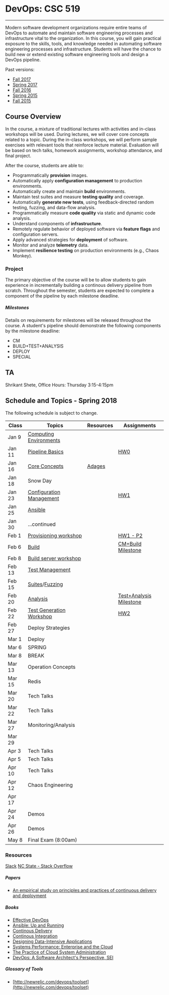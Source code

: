 # DevOps: CSC 519
-------------------------

Modern software development organizations require entire teams of DevOps to automate  and maintain software engineering processes and infrastructure vital to the organization. In this course, you will gain practical exposure to the skills, tools, and knowledge needed in automating software engineering processes and infrastructure. 
Students will have the chance to build new or extend existing software engineering tools and design a DevOps pipeline.

Past versions:
* [Fall 2017](https://github.com/CSC-DevOps/Course/tree/Fall2017)
* [Spring 2017](https://github.com/CSC-DevOps/Course/tree/Spring2017)
* [Fall 2016](https://github.com/CSC-DevOps/Course/tree/Fall2016)
* [Spring 2015 ](https://github.com/CSC-DevOps/Course/tree/Spring2015)
* [Fall 2015 ](https://github.com/CSC-DevOps/Course/tree/Fall2015)

## Course Overview

In the course, a mixture of traditional lectures with activities and in-class workshops will be used.  During lectures, we will cover core concepts related to a topic. During the in-class workshops, we will perform sample exercises with relevant tools that reinforce lecture material.  Evaluation will be based on tech talks, homework assignments, workshop attendance, and final project.

After the course, students are able to:

* Programmatically **provision** images.
* Automatically apply **configuration management** to production environments.
* Automatically create and maintain **build** environments.
* Maintain test suites and measure **testing quality** and coverage.
* Automatically **generate new tests**, using feedback-directed random testing, fuzzing, and data-flow analysis.
* Programmatically measure **code quality** via static and dynamic code analysis.
* Understand components of **infrastructure**.
* Remotely regulate behavior of deployed software via **feature flags** and configuration servers.
* Apply advanced strategies for **deployment** of software.
* Monitor and analyze **telemetry** data.
* Implement **resilience testing** on production environments (e.g., Chaos Monkey).

### Project

The primary objective of the course will be to allow students to gain experience in incrementally building a continous delivery pipeline from scratch.  Throughout the semester, students are expected to complete a component of the pipeline by each milestone deadline.

##### Milestones

Details on requirements for milestones will be released throughout the course.  A student's pipeline should demonstrate the following components by the milestone deadline:

* CM
* BUILD+TEST+ANALYSIS
* DEPLOY
* SPECIAL

## TA

Shrikant Shete, Office Hours: Thursday 3:15-4:15pm


## Schedule and Topics - Spring 2018

The following schedule is subject to change.

| Class    | Topics                           |  Resources | Assignments       |
|----------|----------------------------------|------------| ----------------  |
| Jan 9    | [Computing Environments](https://github.com/chrisparnin/ComputingEnvironmentsWorkshop) |            |                   |
| Jan 11   | [Pipeline Basics](Workshops/PipelineBasics.md)| | [HW0](HW/HW0-Pipelines.md)|
| Jan 16   | [Core Concepts](http://tiny.cc/CSC-DevOpsCore)|  [Adages](https://github.com/CSC-DevOps/Course/blob/master/Readings/AdagesI.pdf)        |
| Jan 18   | Snow Day                         |            |                   |
| Jan 23   | [Configuration Management](https://docs.google.com/presentation/d/1PO_QTieMkRvW9MDEIMVS0dD5bk50fK5fvSgj5zNyPfw/edit#slide=id.g117c3bc2e1_0_0)         |            |  [HW1](HW/HW1-C.md)              |
| Jan 25   | [Ansible](https://github.com/CSC-DevOps/CM#configuration-management-workshop)|            |                   |
| Jan 30   | ...continued                     |            |                   |
| Feb 1    | [Provisioning workshop](https://github.ncsu.edu/CSC-DevOps-Spring2015/ServersWorkshop)            |            |[HW1 - P2](HW/HW1-A.md)|
| Feb 6    | [Build](https://docs.google.com/presentation/d/1PeI-RbsisPtC8tbKMgtB3IDlffLjE6obQkp-tL0Cmsw/edit#slide=id.p)                            |            |[CM+Build Milestone](Project/CM.md)|
| Feb 8    | [Build server workshop](https://github.com/CSC-DevOps/Course/blob/master/Workshops/Build.md)            |            |                   |
| Feb 13   | [Test Management](https://docs.google.com/presentation/d/1Wv149dt56DAixTn5BqdyHwVxBWyHU1pk5ohL7jlVAWs/edit#slide=id.p)                  |            |                   |
| Feb 15   | [Suites](https://github.com/CSC-DevOps/TestSuites)/[Fuzzing](https://github.com/CSC-DevOps/Fuzzing)                   |            |                   |
| Feb 20   | [Analysis](https://docs.google.com/presentation/d/1EkfcbwXko9gvtel0t4GD_cpE4me-OAIwdYt0p_OAeIs/edit#slide=id.p)                         |            |  [Test+Analysis Milestone](Project/BuildTestAnalysis.md)                    |
| Feb 22   | [Test Generation Workshop](https://github.com/CSC-DevOps/TestGeneration)                  |            |  [HW2](HW/HW2.md)       |
| Feb 27   | Deploy Strategies                |            |                   |
| Mar 1    | Deploy                           |            |                   |
| Mar 6    | SPRING                           |            |                   |
| Mar 8    | BREAK                            |            |                   |
| Mar 13   | Operation Concepts               |            |                   |
| Mar 15   | Redis                            |            |                   |
| Mar 20   | Tech Talks                       |            |                   |
| Mar 22   | Tech Talks                       |            |                   |
| Mar 27   | Monitoring/Analysis              |            |                   |
| Mar 29   |                                  |            |                   |
| Apr 3    | Tech Talks                       |            |                   |
| Apr 5    | Tech Talks                       |            |                   |
| Apr 10   | Tech Talks                       |            |                   |
| Apr 12   | Chaos Engineering                |            |                   |
| Apr 17   |                                  |            |                   |
| Apr 24   | Demos                            |            |                   |
| Apr 26   | Demos                            |            |                   |
| May 8    | Final Exam (8:00am)              |            |                   |

### Resources

[Slack](https://csc519-spring2018.slack.com/)
[NC State - Stack Overflow](https://stackoverflow.com/c/ncsu/)

##### Papers

* [An empirical study on principles and practices of continuous delivery and deployment](https://peerj.com/preprints/1889.pdf)

##### Books

* [Effective DevOps](https://www.amazon.com/Effective-DevOps-Building-Collaboration-Affinity/dp/1491926309)
* [Ansible: Up and Running](http://www.ansiblebook.com/)
* [Continous Delivery](http://continuousdelivery.com/)
* [Continous Integration](http://www.amazon.com/Continuous-Integration-Improving-Software-Reducing/dp/0321336380)
* [Designing Data-Intensive Applications](http://dataintensive.net/)
* [Systems Performance: Enterprise and the Cloud](http://www.brendangregg.com/sysperfbook.html)
* [The Practice of Cloud System Administration](http://the-cloud-book.com/)
* [DevOps: A Software Architect's Perspective, SEI](http://www.amazon.com/DevOps-Software-Architects-Perspective-Engineering/dp/0134049845)

##### Glossary of Tools

* [http://newrelic.com/devops/toolset](http://newrelic.com/devops/toolset)
